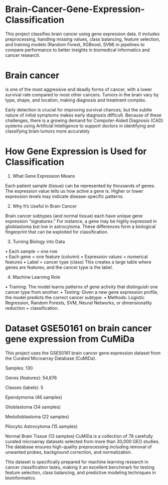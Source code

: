 # Brain-Cancer-Gene-Expression-Classification
This project classifies brain cancer using gene expression data. It includes preprocessing, handling missing values, class balancing, feature selection, and training models (Random Forest, XGBoost, SVM) in pipelines to compare performance to better insights in biomedical informatics and cancer research.
# Brain cancer 
is one of the most aggressive and deadly forms of cancer, with a lower survival rate compared to most other cancers. Tumors in the brain vary by type, shape, and location, making diagnosis and treatment complex.

Early detection is crucial for improving survival chances, but the subtle nature of initial symptoms makes early diagnosis difficult. Because of these challenges, there is a growing demand for Computer-Aided Diagnosis (CAD) systems using Artificial Intelligence to support doctors in identifying and classifying brain tumors more accurately

# How Gene Expression is Used for Classification

1. What Gene Expression Means 

Each patient sample (tissue) can be represented by thousands of genes. The expression value tells us how active a gene is. Higher or lower expression levels may indicate disease-specific patterns.

2. Why It’s Useful in Brain Cancer

Brain cancer subtypes (and normal tissue) each have unique gene expression “signatures.” For instance, a gene may be highly expressed in glioblastoma but low in astrocytoma. These differences form a biological fingerprint that can be exploited for classification.

3. Turning Biology into Data

•   Each sample = one row  
•   Each gene = one feature (column)
•   Expression values = numerical features
•   Label = cancer type (class)
This creates a large table where genes are features, and the cancer type is the label.

4. Machine Learning Role

•   Training: The model learns patterns of gene activity that distinguish one cancer type from another.
•   Testing: Given a new gene expression profile, the model predicts the correct cancer subtype.
•   Methods: Logistic Regression, Random Forests, SVM, Neural Networks, or dimensionality reduction + classification.

# Dataset GSE50161 on brain cancer gene expression from CuMiDa

This project uses the GSE50161 brain cancer gene expression dataset from the Curated Microarray Database (CuMiDa).

Samples: 130

Genes (features): 54,676

Classes (labels): 5

Ependymoma (46 samples)

Glioblastoma (34 samples)

Medulloblastoma (22 samples)

Pilocytic Astrocytoma (15 samples)

Normal Brain Tissue (13 samples)
CuMiDa is a collection of 78 carefully curated microarray datasets selected from more than 30,000 GEO studies. The database ensures high-quality preprocessing including removal of unwanted probes, background correction, and normalization.

This dataset is specifically prepared for machine learning research in cancer classification tasks, making it an excellent benchmark for testing feature selection, class balancing, and predictive modeling techniques in bioinformatics.
